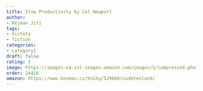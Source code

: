 ```yaml
---
title: Slow Productivity by Cal Newport
author:
- Rejman Jiří
tags:
- histoty
- fiction
categories:
- category1
draft: false
rating: 3
image: https://images-na.ssl-images-amazon.com/images/S/compressed.photo.goodreads.com/books/1693546876i/198346564.jpg
order: 24426
amazon: https://www.kosmas.cz/knihy/529666/sudetenland/
---
```



